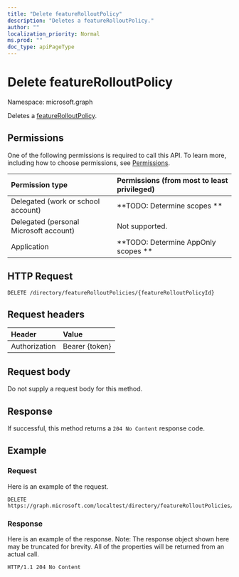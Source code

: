 ```yaml
---
title: "Delete featureRolloutPolicy"
description: "Deletes a featureRolloutPolicy."
author: ""
localization_priority: Normal
ms.prod: ""
doc_type: apiPageType
---
```


# Delete featureRolloutPolicy

Namespace: microsoft.graph

Deletes a [featureRolloutPolicy](../resources/featurerolloutpolicy.md).

## Permissions
One of the following permissions is required to call this API. To learn more, including how to choose permissions, see [Permissions](/concepts/permissions-reference.md).

|Permission type|Permissions (from most to least privileged)|
|:---|:---|
|Delegated (work or school account)|**TODO: Determine scopes **|
|Delegated (personal Microsoft account)|Not supported.|
|Application|**TODO: Determine AppOnly scopes **|

## HTTP Request
<!-- {
  "blockType": "ignored"
}
-->
``` http
DELETE /directory/featureRolloutPolicies/{featureRolloutPolicyId}
```

## Request headers
|Header|Value|
|:---|:---|
|Authorization|Bearer {token}|

## Request body
Do not supply a request body for this method.

## Response
If successful, this method returns a `204 No Content` response code.

## Example

### Request
Here is an example of the request.
<!-- {
  "blockType": "request",
  "name": "delete_featurerolloutpolicy"
}
-->
``` http
DELETE https://graph.microsoft.com/localtest/directory/featureRolloutPolicies/{featureRolloutPolicyId}
```

### Response
Here is an example of the response. Note: The response object shown here may be truncated for brevity. All of the properties will be returned from an actual call.
<!-- {
  "blockType": "response",
  "truncated": true
}
-->
``` http
HTTP/1.1 204 No Content
```

